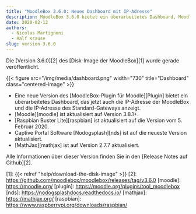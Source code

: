 ```yaml
---
title: "MoodleBox 3.6.0: Neues Dashboard mit IP-Adresse"
description: MoodleBox 3.6.0 bietet ein überarbeitetes Dashboard, Moodle 3.8.1+ und aktualisiertes Raspbian Lite.
date: 2020-02-12
authors:
  - Nicolas Martignoni
  - Ralf Krause
slug: version-3.6.0
---
```


Die [Version 3.6.0][2] des [Disk-Image der MoodleBox][1] wurde gerade veröffentlicht.

{{< figure src="/img/media/dashboard.png" width="730" title="Dashboard" class="centered-image" >}}

  - Eine neue Version des [MoodleBox-Plugin für Moodle][Plugin] bietet ein überarbeitetes Dashboard, das jetzt auch die IP-Adresse der MoodleBox und die IP-Adresse des Standard-Gateways anzeigt.
  - [Moodle][moodle] ist aktualisiert auf Version 3.8.1+.
  - [Raspbian Buster Lite][raspbian] ist aktualisiert auf die Version vom 5. Februar 2020.
  - Captive Portal Software [Nodogsplash][nds] ist auf die neueste Version aktualisiert.
  - [MathJax][mathjax] ist auf Version 2.7.7 aktualisiert.

Alle Informationen über dieser Version finden Sie in den [Release Notes auf Github][2].

 [1]: {{< relref "help/download-the-disk-image" >}}
 [2]: https://github.com/moodlebox/moodlebox/releases/tag/v3.6.0
 [moodle]: https://moodle.org/
 [plugin]: https://moodle.org/plugins/tool_moodlebox
 [nds]: https://nodogsplashdocs.readthedocs.io/
 [mathjax]: https://mathjax.org/
 [raspbian]: https://www.raspberrypi.org/downloads/raspbian/
